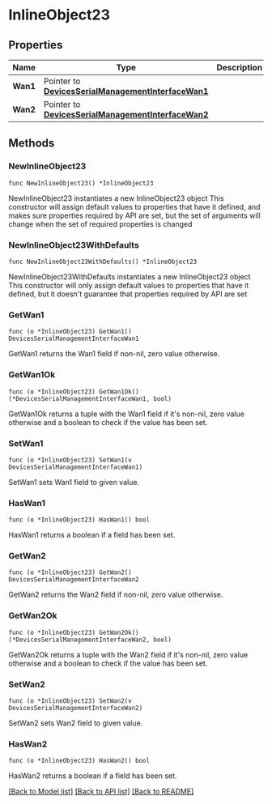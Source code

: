 # InlineObject23

## Properties

Name | Type | Description | Notes
------------ | ------------- | ------------- | -------------
**Wan1** | Pointer to [**DevicesSerialManagementInterfaceWan1**](DevicesSerialManagementInterfaceWan1.md) |  | [optional] 
**Wan2** | Pointer to [**DevicesSerialManagementInterfaceWan2**](DevicesSerialManagementInterfaceWan2.md) |  | [optional] 

## Methods

### NewInlineObject23

`func NewInlineObject23() *InlineObject23`

NewInlineObject23 instantiates a new InlineObject23 object
This constructor will assign default values to properties that have it defined,
and makes sure properties required by API are set, but the set of arguments
will change when the set of required properties is changed

### NewInlineObject23WithDefaults

`func NewInlineObject23WithDefaults() *InlineObject23`

NewInlineObject23WithDefaults instantiates a new InlineObject23 object
This constructor will only assign default values to properties that have it defined,
but it doesn't guarantee that properties required by API are set

### GetWan1

`func (o *InlineObject23) GetWan1() DevicesSerialManagementInterfaceWan1`

GetWan1 returns the Wan1 field if non-nil, zero value otherwise.

### GetWan1Ok

`func (o *InlineObject23) GetWan1Ok() (*DevicesSerialManagementInterfaceWan1, bool)`

GetWan1Ok returns a tuple with the Wan1 field if it's non-nil, zero value otherwise
and a boolean to check if the value has been set.

### SetWan1

`func (o *InlineObject23) SetWan1(v DevicesSerialManagementInterfaceWan1)`

SetWan1 sets Wan1 field to given value.

### HasWan1

`func (o *InlineObject23) HasWan1() bool`

HasWan1 returns a boolean if a field has been set.

### GetWan2

`func (o *InlineObject23) GetWan2() DevicesSerialManagementInterfaceWan2`

GetWan2 returns the Wan2 field if non-nil, zero value otherwise.

### GetWan2Ok

`func (o *InlineObject23) GetWan2Ok() (*DevicesSerialManagementInterfaceWan2, bool)`

GetWan2Ok returns a tuple with the Wan2 field if it's non-nil, zero value otherwise
and a boolean to check if the value has been set.

### SetWan2

`func (o *InlineObject23) SetWan2(v DevicesSerialManagementInterfaceWan2)`

SetWan2 sets Wan2 field to given value.

### HasWan2

`func (o *InlineObject23) HasWan2() bool`

HasWan2 returns a boolean if a field has been set.


[[Back to Model list]](../README.md#documentation-for-models) [[Back to API list]](../README.md#documentation-for-api-endpoints) [[Back to README]](../README.md)


